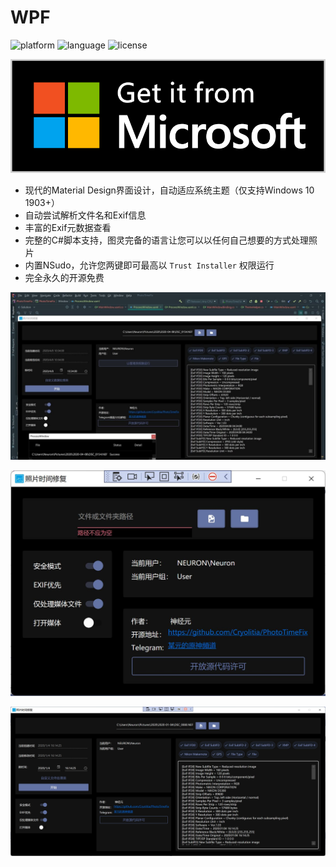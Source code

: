# WPF

![platform](https://img.shields.io/badge/platform-Windows-blue.svg)
![language](https://img.shields.io/badge/language-CSahrp-green.svg)
![license](https://img.shields.io/badge/license-MIT-orange.svg)

[![Microsoft Store](./artwork/English_getitfromMS.png)](https://www.microsoft.com/store/apps/9NFL0WD4NJXP)

* 现代的Material Design界面设计，自动适应系统主题（仅支持Windows 10 1903+）
* 自动尝试解析文件名和Exif信息
* 丰富的Exif元数据查看
* 完整的C#脚本支持，图灵完备的语言让您可以以任何自己想要的方式处理照片
* 内置NSudo，允许您两键即可最高以 `Trust Installer` 权限运行
* 完全永久的开源免费

![宣传图](./artwork/2.jpg)

![1](./artwork/wpf-cn-1.png)

![1](./artwork/wpf-cn-2.png)
